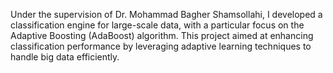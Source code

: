 Under the supervision of Dr. Mohammad Bagher Shamsollahi, I developed a classification engine for large-scale data, with a particular focus on the Adaptive Boosting (AdaBoost) algorithm. This project aimed at enhancing classification performance by leveraging adaptive learning techniques to handle big data efficiently.
